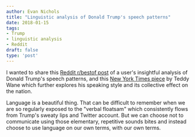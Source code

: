 ```yaml
---
author: Evan Nichols
title: "Linguistic analysis of Donald Trump's speech patterns"
date: 2018-01-15
tags:
- Trump
- linguistic analysis
- Reddit
draft: false
type: 'post'
---
```


I wanted to share this [Reddit r/bestof post][1] of a user's insightful analysis of Donald Trump's speech patterns, and this [New York Times piece][2] by Teddy Wane which further explores his speaking style and its collective effect on the nation.

Language is a beautiful thing. That can be difficult to remember when we are so regularly exposed to the "verbal floatsam" which consistently flows from Trump's sweaty lips and Twitter account. But we can choose not to communicate using those elementary, repetitive sounds bites and instead choose to use language on our own terms, with our own terms.

[1]: https://www.reddit.com/r/bestof/comments/7q7v91/udeggit_s_linguistic_analysis_of_donald_trumps/
[2]: https://www.nytimes.com/2017/09/08/style/donald-trump-yuge-sad-failing.html?mcubz=1
